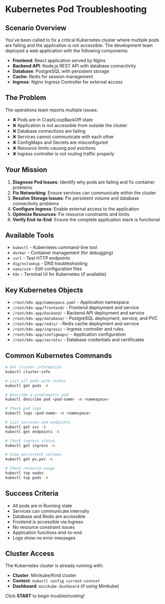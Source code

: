 # Kubernetes Pod Troubleshooting

## Scenario Overview

You've been called to fix a critical Kubernetes cluster where multiple pods are failing and the application is not accessible. The development team deployed a web application with the following components:

- **Frontend**: React application served by Nginx
- **Backend API**: Node.js REST API with database connectivity
- **Database**: PostgreSQL with persistent storage
- **Cache**: Redis for session management
- **Ingress**: Nginx Ingress Controller for external access

## The Problem

The operations team reports multiple issues:
- ❌ Pods are in CrashLoopBackOff state
- ❌ Application is not accessible from outside the cluster
- ❌ Database connections are failing
- ❌ Services cannot communicate with each other
- ❌ ConfigMaps and Secrets are misconfigured
- ❌ Resource limits causing pod evictions
- ❌ Ingress controller is not routing traffic properly

## Your Mission

1. **Diagnose Pod Issues**: Identify why pods are failing and fix container problems
2. **Fix Networking**: Ensure services can communicate within the cluster
3. **Resolve Storage Issues**: Fix persistent volume and database connectivity problems
4. **Configure Ingress**: Enable external access to the application
5. **Optimize Resources**: Fix resource constraints and limits
6. **Verify End-to-End**: Ensure the complete application stack is functional

## Available Tools

- `kubectl` - Kubernetes command-line tool
- `docker` - Container management (for debugging)
- `curl` - Test HTTP endpoints
- `dig/nslookup` - DNS troubleshooting
- `nano/vim` - Edit configuration files
- `k9s` - Terminal UI for Kubernetes (if available)

## Key Kubernetes Objects

- `/root/k8s-app/namespace.yaml` - Application namespace
- `/root/k8s-app/frontend/` - Frontend deployment and service
- `/root/k8s-app/backend/` - Backend API deployment and service
- `/root/k8s-app/database/` - PostgreSQL deployment, service, and PVC
- `/root/k8s-app/redis/` - Redis cache deployment and service
- `/root/k8s-app/ingress/` - Ingress controller and rules
- `/root/k8s-app/configmaps/` - Application configuration
- `/root/k8s-app/secrets/` - Database credentials and certificates

## Common Kubernetes Commands

```bash
# Get cluster information
kubectl cluster-info

# List all pods with status
kubectl get pods -A

# Describe a problematic pod
kubectl describe pod <pod-name> -n <namespace>

# Check pod logs
kubectl logs <pod-name> -n <namespace>

# List services and endpoints
kubectl get svc -A
kubectl get endpoints -A

# Check ingress status
kubectl get ingress -A

# View persistent volumes
kubectl get pv,pvc -A

# Check resource usage
kubectl top nodes
kubectl top pods -A
```

## Success Criteria

- All pods are in Running state
- Services can communicate internally
- Database and Redis are accessible
- Frontend is accessible via Ingress
- No resource constraint issues
- Application functions end-to-end
- Logs show no error messages

## Cluster Access

The Kubernetes cluster is already running with:
- **Cluster**: Minikube/Kind cluster
- **Context**: `kubectl config current-context`
- **Dashboard**: `minikube dashboard` (if using Minikube)

Click **START** to begin troubleshooting!